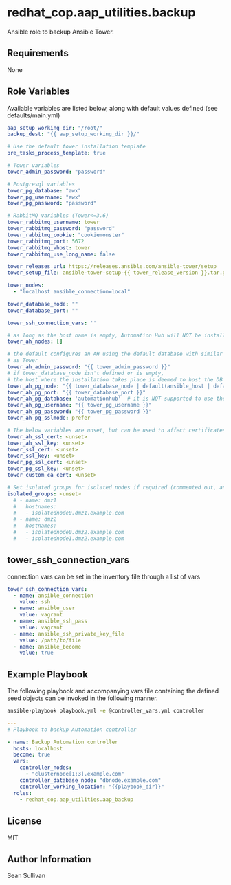 # redhat\_cop.aap\_utilities.backup

Ansible role to backup Ansible Tower.

## Requirements

None

## Role Variables

Available variables are listed below, along with default values defined (see defaults/main.yml)

```yaml
aap_setup_working_dir: "/root/"
backup_dest: "{{ aap_setup_working_dir }}/"

# Use the default tower installation template
pre_tasks_process_template: true

# Tower variables
tower_admin_password: "password"

# Postgresql variables
tower_pg_database: "awx"
tower_pg_username: "awx"
tower_pg_password: "password"

# RabbitMQ variables (Tower<=3.6)
tower_rabbitmq_username: tower
tower_rabbitmq_password: "password"
tower_rabbitmq_cookie: "cookiemonster"
tower_rabbitmq_port: 5672
tower_rabbitmq_vhost: tower
tower_rabbitmq_use_long_name: false

tower_releases_url: https://releases.ansible.com/ansible-tower/setup
tower_setup_file: ansible-tower-setup-{{ tower_release_version }}.tar.gz

tower_nodes:
  - "localhost ansible_connection=local"

tower_database_node: ""
tower_database_port: ""

tower_ssh_connection_vars: ''

# as long as the host name is empty, Automation Hub will NOT be installed
tower_ah_nodes: []

# the default configures an AH using the default database with similar defaults
# as Tower
tower_ah_admin_password: "{{ tower_admin_password }}"
# if tower_database_node isn't defined or is empty,
# the host where the installation takes place is deemed to host the DB
tower_ah_pg_node: "{{ tower_database_node | default(ansible_host | default(inventory_hostname), true) }}"
tower_ah_pg_port: "{{ tower_database_port }}"
tower_ah_pg_database: 'automationhub'  # it is NOT supported to use the same name as for Tower!
tower_ah_pg_username: "{{ tower_pg_username }}"
tower_ah_pg_password: "{{ tower_pg_password }}"
tower_ah_pg_sslmode: prefer

# The below variables are unset, but can be used to affect certificates within the automation platform
tower_ah_ssl_cert: <unset>
tower_ah_ssl_key: <unset>
tower_ssl_cert: <unset>
tower_ssl_key: <unset>
tower_pg_ssl_cert: <unset>
tower_pg_ssl_key: <unset>
tower_custom_ca_cert: <unset>

# Set isolated groups for isolated nodes if required (commented out, an example setting)
isolated_groups: <unset>
  # - name: dmz1
  #   hostnames:
  #   - isolatednode0.dmz1.example.com
  # - name: dmz2
  #   hostnames:
  #   - isolatednode0.dmz2.example.com
  #   - isolatednode1.dmz2.example.com
```

## tower_ssh_connection_vars

connection vars can be set in the inventory file through a list of vars

```yaml
tower_ssh_connection_vars:
  - name: ansible_connection
    value: ssh
  - name: ansible_user
    value: vagrant
  - name: ansible_ssh_pass
    value: vagrant
  - name: ansible_ssh_private_key_file
    value: /path/to/file
  - name: ansible_become
    value: true
```

## Example Playbook

The following playbook and accompanying vars file containing the defined seed objects can be invoked in the following manner.

```sh
ansible-playbook playbook.yml -e @controller_vars.yml controller
```

```yaml
---
# Playbook to backup Automation controller

- name: Backup Automation controller
  hosts: localhost
  become: true
  vars:
    controller_nodes:
      - "clusternode[1:3].example.com"
    controller_database_node: "dbnode.example.com"
    controller_working_location: "{{playbook_dir}}"
  roles:
    - redhat_cop.aap_utilities.aap_backup
```

## License

MIT

## Author Information

Sean Sullivan
